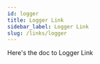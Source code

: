 ```yaml
---
id: logger
title: Logger Link
sidebar_label: Logger Link
slug: /links/logger
---
```


Here's the doc to Logger Link

